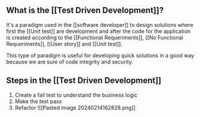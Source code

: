 
## What is the [[Test Driven Development]]?

It's a paradigm used in the [[software developer]] to design solutions where first the [[Unit test]] are development and after the code for the application is created according to the [[Functional Requeriments]], [[No Functional Requeriments]], [[User story]] and [[Unit test]].

This type of paradigm is useful for developing quick solutions in a good way because we are sure of code integrity and security.

## Steps in the [[Test Driven Development]]

1. Create a fail test to understand the business logic
2. Make the test pass
3. Refactor
![[Pasted image 20240214162828.png]]
